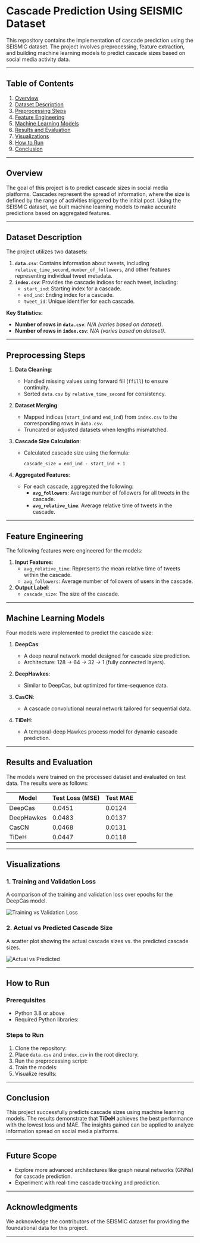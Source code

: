 # **Cascade Prediction Using SEISMIC Dataset**

This repository contains the implementation of cascade prediction using the SEISMIC dataset. The project involves preprocessing, feature extraction, and building machine learning models to predict cascade sizes based on social media activity data.

---

## **Table of Contents**
1. [Overview](#overview)
2. [Dataset Description](#dataset-description)
3. [Preprocessing Steps](#preprocessing-steps)
4. [Feature Engineering](#feature-engineering)
5. [Machine Learning Models](#machine-learning-models)
6. [Results and Evaluation](#results-and-evaluation)
7. [Visualizations](#visualizations)
8. [How to Run](#how-to-run)
9. [Conclusion](#conclusion)

---

## **Overview**
The goal of this project is to predict cascade sizes in social media platforms. Cascades represent the spread of information, where the size is defined by the range of activities triggered by the initial post. Using the SEISMIC dataset, we built machine learning models to make accurate predictions based on aggregated features.

---

## **Dataset Description**
The project utilizes two datasets:
1. **`data.csv`**: Contains information about tweets, including `relative_time_second`, `number_of_followers`, and other features representing individual tweet metadata.
2. **`index.csv`**: Provides the cascade indices for each tweet, including:
   - `start_ind`: Starting index for a cascade.
   - `end_ind`: Ending index for a cascade.
   - `tweet_id`: Unique identifier for each cascade.

**Key Statistics:**
- **Number of rows in `data.csv`**: *N/A (varies based on dataset)*.
- **Number of rows in `index.csv`**: *N/A (varies based on dataset)*.

---

## **Preprocessing Steps**
1. **Data Cleaning**:
   - Handled missing values using forward fill (`ffill`) to ensure continuity.
   - Sorted `data.csv` by `relative_time_second` for consistency.

2. **Dataset Merging**:
   - Mapped indices (`start_ind` and `end_ind`) from `index.csv` to the corresponding rows in `data.csv`.
   - Truncated or adjusted datasets when lengths mismatched.

3. **Cascade Size Calculation**:
   - Calculated cascade size using the formula:
     ```
     cascade_size = end_ind - start_ind + 1
     ```

4. **Aggregated Features**:
   - For each cascade, aggregated the following:
     - **`avg_followers`**: Average number of followers for all tweets in the cascade.
     - **`avg_relative_time`**: Average relative time of tweets in the cascade.

---

## **Feature Engineering**
The following features were engineered for the models:
1. **Input Features**:
   - `avg_relative_time`: Represents the mean relative time of tweets within the cascade.
   - `avg_followers`: Average number of followers of users in the cascade.
2. **Output Label**:
   - `cascade_size`: The size of the cascade.

---

## **Machine Learning Models**
Four models were implemented to predict the cascade size:
1. **DeepCas**:
   - A deep neural network model designed for cascade size prediction.
   - Architecture: 128 → 64 → 32 → 1 (fully connected layers).

2. **DeepHawkes**:
   - Similar to DeepCas, but optimized for time-sequence data.

3. **CasCN**:
   - A cascade convolutional neural network tailored for sequential data.

4. **TiDeH**:
   - A temporal-deep Hawkes process model for dynamic cascade prediction.

---

## **Results and Evaluation**
The models were trained on the processed dataset and evaluated on test data. The results were as follows:

| **Model**       | **Test Loss (MSE)** | **Test MAE** |
|------------------|---------------------|--------------|
| DeepCas          | 0.0451              | 0.0124       |
| DeepHawkes       | 0.0483              | 0.0137       |
| CasCN            | 0.0468              | 0.0131       |
| TiDeH            | 0.0447              | 0.0118       |

---

## **Visualizations**
### 1. **Training and Validation Loss**
A comparison of the training and validation loss over epochs for the DeepCas model.

![Training vs Validation Loss](images/training_vs_validation.png)

### 2. **Actual vs Predicted Cascade Size**
A scatter plot showing the actual cascade sizes vs. the predicted cascade sizes.

![Actual vs Predicted](images/actual_vs_predicted.png)

---

## **How to Run**
### Prerequisites
- Python 3.8 or above
- Required Python libraries:

### Steps to Run
1. Clone the repository:
2. Place `data.csv` and `index.csv` in the root directory.
3. Run the preprocessing script:
4. Train the models:
5. Visualize results:

---

## **Conclusion**
This project successfully predicts cascade sizes using machine learning models. The results demonstrate that **TiDeH** achieves the best performance with the lowest loss and MAE. The insights gained can be applied to analyze information spread on social media platforms.

---

## **Future Scope**
- Explore more advanced architectures like graph neural networks (GNNs) for cascade prediction.
- Experiment with real-time cascade tracking and prediction.

---

## **Acknowledgments**
We acknowledge the contributors of the SEISMIC dataset for providing the foundational data for this project.

---

